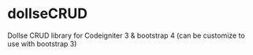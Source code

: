 # dollseCRUD
Dollse CRUD library for Codeigniter 3 &amp; bootstrap 4 (can be customize to use with bootstrap 3)
